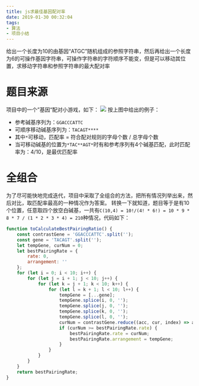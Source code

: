 ```yaml
---
title: js求最佳基因配对率
date: 2019-01-30 00:32:04
tags:
- 算法
- 项目小结
---
```


给出一个长度为10的由基因“ATGC”随机组成的参照字符串，然后再给出一个长度为6的可操作基因字符串，可操作字符串的字符顺序不能变，但是可以移动其位置，求移动字符串和参照字符串的最大配对率
<!-- more -->

# 题目来源
项目中的一个”基因“配对小游戏，如下：
![](http://qiniu.orlearn.cn/genematchingrate/gene_move.gif)
按上图中给出的例子：
- 参考碱基序列为：`GGACCCATTC`
- 可顺序移动碱基序列为：`TACAGT****`
- 其中`*`可移动，匹配率 = 符合配对规则的字母个数 / 总字母个数
- 当可移动碱基的位置为`*TAC**AGT*`时有和参考序列有4个碱基匹配，此时匹配率为：4/10，是最优匹配率

# 全组合
为了尽可能快地完成迭代，项目中采取了全组合的方法，把所有情况列举出来，然后对比，取匹配率最高的一种情况作为答案。 转换一下就知道，题目等于是有10个位置，任意取四个放空白碱基，一共有`C(10,4) = 10!/(4! * 6!) = 10 * 9 * 8 * 7 / (1 * 2 * 3 * 4) = 210`种情况，代码如下：

```js
function toCalculateBestPairingRatio() {
    const contrastGene = 'GGACCCATTC'.split('');
    const gene = 'TACAGT'.split('');
    let tempGene, curNum = 0;
    let bestPairingRate = {
        rate: 0,
        arrangement: ''
    };
    for (let i = 0; i < 10; i++) {
        for (let j = i + 1; j < 10; j++) {
            for (let k = j + 1; k < 10; k++) {
                for (let l = k + 1; l < 10; l++) {
                    tempGene = [...gene];
                    tempGene.splice(i, 0, '');
                    tempGene.splice(j, 0, '');
                    tempGene.splice(k, 0, '');
                    tempGene.splice(l, 0, '');
                    curNum = contrastGene.reduce((acc, cur, index) => acc + (cur === tempGene[index]), 0);
                    if (curNum >= bestPairingRate.rate) {
                        bestPairingRate.rate = curNum;
                        bestPairingRate.arrangement = tempGene;
                    }
                }
            }
        }
    }
    return bestPairingRate;
}
```